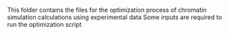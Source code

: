 This folder contains the files for the optimization process of chromatin simulation calculations using experimental data
Some inputs are required to run the optimization script